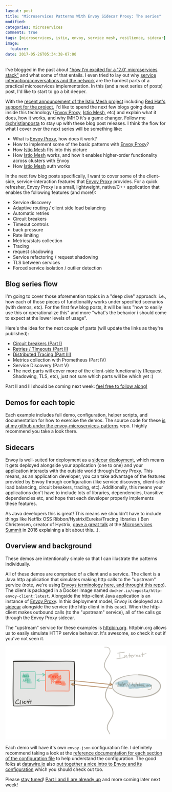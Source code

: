 ```yaml
---
layout: post
title: "Microservices Patterns With Envoy Sidecar Proxy: The series"
modified:
categories: microservices
comments: true
tags: [microservices, istio, envoy, service mesh, resilience, sidecar]
image:
  feature:
date: 2017-05-26T05:34:38-07:00
---
```


I've blogged in the past about ["how I'm excited for a '2.0' microservices stack"](http://blog.christianposta.com/microservices/microservices-2-0/) and what some of that entails. I even tried to lay out why [service interaction/conversations and the network](http://blog.christianposta.com/microservices/the-hardest-part-of-microservices-calling-your-services/) are the hardest parts of a practical microservices implementation. In this (and a next series of posts) post, I'd like to start to go a bit deeper.

With the [recent announcement of the Istio Mesh project](https://www.theregister.co.uk/2017/05/24/google_lyft_ibm_mix_microservices_into_management_mesh/) including [Red Hat's support for the project](https://blog.openshift.com/red-hat-istio-launch/), I'd like to spend the next few blogs going deep inside this technology ([Envoy Proxy](https://www.envoyproxy.io), [Istio Mesh](https://istio.io), etc) and explain what it does, how it works, and why IMHO it's a game changer. Follow me [@christianposta](http://twitter.com/christianposta) to stay up with these blog post releases. I think the flow for what I cover over the next series will be something like:

* What is [Envoy Proxy](https://www.envoyproxy.io), how does it work?
* How to implement some of the basic patterns with [Envoy Proxy](https://www.envoyproxy.io)?
* How [Istio Mesh](https://istio.io) fits into this picture
* How [Istio Mesh](https://istio.io) works, and how it enables higher-order functionality across clusters with Envoy
* How [Istio Mesh](https://istio.io) auth works 

In the next few blog posts specifically, I want to cover some of the client-side, service-interaction features that [Envoy Proxy](https://www.envoyproxy.io) provides. For a quick refresher, Envoy Proxy is a small, lightweight, native/C++ application that enables the following features (and more!):

* Service discovery
* Adaptive routing / client side load balancing
* Automatic retries
* Circuit breakers
* Timeout controls
* back pressure
* Rate limiting
* Metrics/stats collection
* Tracing
* request shadowing
* Service refactoring / request shadowing
* TLS between services
* Forced service isolation / outlier detection

## Blog series flow

I'm going to cover those aforemention topics in a "deep dive" approach: i.e., how each of those pieces of functionality works under specified scenarios (with demos, etc). For the first few blog posts, it will be less "how to easily use this or operationalize this" and more "what's the behavior i should come to expect at the lower levels of usage". 


Here's the idea for the next couple of parts (will update the links as they're published):

* [Circuit breakers (Part I)](http://blog.christianposta.com/microservices/01-microservices-patterns-with-envoy-proxy-part-i-circuit-breaking/)
* [Retries / Timeouts (Part II)](http://blog.christianposta.com/microservices/02-microservices-patterns-with-envoy-proxy-part-ii-timeouts-and-retries/)
* [Distributed Tracing (Part III)](http://blog.christianposta.com/microservices/03-microservices-patterns-with-envoy-proxy-part-iii-distributed-tracing/)
* Metrics collection with Prometheus (Part IV)
* Service Discovery (Part V)
* The next parts will cover more of the client-side functionality (Request Shadowing, TLS, etc), just not sure which parts will be which yet :)

Part II and III should be coming next week: [feel free to follow along!](http://twitter.com/christianposta)

## Demos for each topic

Each example includes full demo, configuration, helper scripts, and documentation for how to exercise the demos. The source code for these [is at my github under the envoy-microservices-patterns](https://github.com/christian-posta/envoy-microservices-patterns) repo. I highly recommend you take a look there.

## Sidecars

Envoy is well-suited for deployment as a [sidecar deployment](http://blog.kubernetes.io/2015/06/the-distributed-system-toolkit-patterns.html), which means it gets deployed alongside your application (one to one) and your application interacts with the outside world through Envoy Proxy. This means, as an application developer, you can take advantage of the features provided by Envoy through configuration (like service discovery, client-side load balancing, circuit breakers, tracing, etc). Additionally, this means your applications don't have to include lots of libraries, dependencies, transitive dependencies etc, and hope that each developer properly implements these features. 

As Java developers this is great! This means we shouldn't have to include things like Netflix OSS Ribbon/Hystrix/Eureka/Tracing libraries ( Ben Christensen, creator of Hystrix, [gave a great talk](https://www.microservices.com/talks/dont-build-a-distributed-monolith/) at the [Microservices Summit](microservices.com/summit) in 2016 explaining a bit about this...).


## Overview and background

These demos are intentionally simple so that I can illustrate the patterns individually. 

All of these demos are comprised of a client and a service. The client is a Java http application that simulates making http calls to the "upstream" service (note, we're using [Envoys terminology here, and throught this repo](https://lyft.github.io/envoy/docs/intro/arch_overview/terminology.html)). The client is packaged in a Docker image named `docker.io/ceposta/http-envoy-client:latest`. Alongside the http-client Java application is an instance of [Envoy Proxy](https://lyft.github.io/envoy/docs/intro/what_is_envoy.html). In this deployment model, Envoy is deployed as a [sidecar](http://blog.kubernetes.io/2015/06/the-distributed-system-toolkit-patterns.html) alongside the service (the http client in this case). When the http-client makes outbound calls (to the "upstream" service), all of the calls go through the Envoy Proxy sidecar.

The "upstream" service for these examples is [httpbin.org](http://httpbin.org). httpbin.org allows us to easily simulate HTTP service behavior. It's awesome, so check it out if you've not seen it.

![Envoy Demo Overview](/images/envoy-demo-overview.png)

Each demo will have it's own `envoy.json` configuration file. I definitely recommend taking a look at the [reference documentation for each section of the configuration file](https://lyft.github.io/envoy/docs/configuration/configuration.html) to help understand the configuration. The good folks at [datawire.io](datawire.io) also [put together a nice intro to Envoy and its configuration](https://www.datawire.io/guide/traffic/getting-started-lyft-envoy-microservices-resilience/) which you should check out too.

Please [stay tuned](http://twitter.com/christianposta)! [Part I and II are already up](http://blog.christianposta.com/microservices/01-microservices-patterns-with-envoy-proxy-part-i-circuit-breaking/) and more coming later next week!

